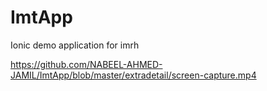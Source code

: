 # ImtApp
Ionic demo application for imrh

https://github.com/NABEEL-AHMED-JAMIL/ImtApp/blob/master/extradetail/screen-capture.mp4
